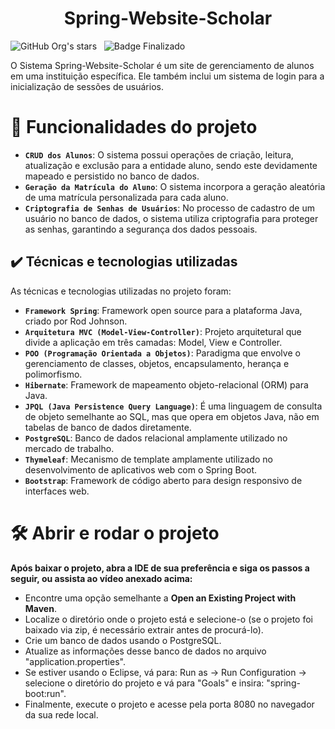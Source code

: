 <h1 align="center">Spring-Website-Scholar</h1>

![GitHub Org's stars](https://img.shields.io/github/license/Artur-Neves/Gerenciamento-escolar_java)
&nbsp;
![Badge Finalizado](http://img.shields.io/static/v1?label=STATUS&message=finalizado)

O Sistema Spring-Website-Scholar é um site de gerenciamento de alunos em uma instituição específica. Ele também inclui um sistema de login para a inicialização de sessões de usuários.

# :hammer: Funcionalidades do projeto

- **`CRUD dos Alunos`**: O sistema possui operações de criação, leitura, atualização e exclusão para a entidade aluno, sendo este devidamente mapeado e persistido no banco de dados.
- **`Geração da Matrícula do Aluno`**: O sistema incorpora a geração aleatória de uma matrícula personalizada para cada aluno.
- **`Criptografia de Senhas de Usuários`**: No processo de cadastro de um usuário no banco de dados, o sistema utiliza criptografia para proteger as senhas, garantindo a segurança dos dados pessoais.

## ✔️ Técnicas e tecnologias utilizadas

As técnicas e tecnologias utilizadas no projeto foram:

- **`Framework Spring`**: Framework open source para a plataforma Java, criado por Rod Johnson.
- **`Arquitetura MVC (Model-View-Controller)`**: Projeto arquitetural que divide a aplicação em três camadas: Model, View e Controller.
- **`POO (Programação Orientada a Objetos)`**: Paradigma que envolve o gerenciamento de classes, objetos, encapsulamento, herança e polimorfismo.
- **`Hibernate`**: Framework de mapeamento objeto-relacional (ORM) para Java.
- **`JPQL (Java Persistence Query Language)`**: É uma linguagem de consulta de objeto semelhante ao SQL, mas que opera em objetos Java, não em tabelas de banco de dados diretamente.
- **`PostgreSQL`**: Banco de dados relacional amplamente utilizado no mercado de trabalho.
- **`Thymeleaf`**: Mecanismo de template amplamente utilizado no desenvolvimento de aplicativos web com o Spring Boot.
- **`Bootstrap`**: Framework de código aberto para design responsivo de interfaces web.


# 🛠️ Abrir e rodar o projeto

**Após baixar o projeto, abra a IDE de sua preferência e siga os passos a seguir, ou assista ao vídeo anexado acima:**

- Encontre uma opção semelhante a **Open an Existing Project with Maven**.
- Localize o diretório onde o projeto está e selecione-o (se o projeto foi baixado via zip, é necessário extrair antes de procurá-lo).
- Crie um banco de dados usando o PostgreSQL.
- Atualize as informações desse banco de dados no arquivo "application.properties".
- Se estiver usando o Eclipse, vá para: Run as -> Run Configuration -> selecione o diretório do projeto e vá para "Goals" e insira: "spring-boot:run".
- Finalmente, execute o projeto e acesse pela porta 8080 no navegador da sua rede local.

